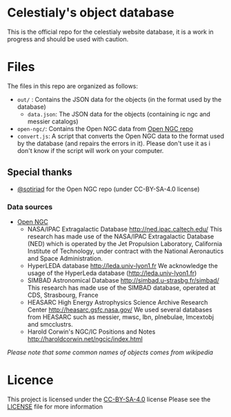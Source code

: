# Celestialy's object database
This is the official repo for the celestialy website database, it is a work in progress and should be used with caution.

# Files
The files in this repo are organized as follows:

- `out/` : Contains the JSON data for the objects (in the format used by the database)
  - `data.json`: The JSON data for the objects (containing ic ngc and messier catalogs)
- `open-ngc/`: Contains the Open NGC data from [Open NGC repo](https://github.com/mattiaverga/OpenNGC)
- `convert.js`: A script that converts the Open NGC data to the format used by the database (and repairs the errors in it). Please don't use it as i don't know if the script will work on your computer.

## Special thanks
- [@sotiriad](https://github.com/sotiriad) for the Open NGC repo (under CC-BY-SA-4.0 license)
### Data sources
- [Open NGC](https://github.com/mattiaverga/OpenNGC)
   - NASA/IPAC Extragalactic Database
   http://ned.ipac.caltech.edu/
   This research has made use of the NASA/IPAC Extragalactic Database (NED)
   which is operated by the Jet Propulsion Laboratory,
   California Institute of Technology, under contract with the
   National Aeronautics and Space Administration.
  - HyperLEDA database
   http://leda.univ-lyon1.fr
   We acknowledge the usage of the HyperLeda database (http://leda.univ-lyon1.fr)
  - SIMBAD Astronomical Database
   http://simbad.u-strasbg.fr/simbad/
   This research has made use of the SIMBAD database, operated at CDS, Strasbourg, France
  - HEASARC High Energy Astrophysics Science Archive Research Center
   http://heasarc.gsfc.nasa.gov/
   We used several databases from HEASARC such as messier, mwsc, lbn, plnebulae, lmcextobj and smcclustrs.
  - Harold Corwin's NGC/IC Positions and Notes
   http://haroldcorwin.net/ngcic/index.html

_Please note that some common names of objects comes from wikipedia_

# Licence
This project is licensed under the [CC-BY-SA-4.0](https://creativecommons.org/licenses/by-sa/4.0/) license
Please see the [LICENSE](https://github.com/CelestialyXYZ/objects-db/blob/master/LICENSE) file for more information
